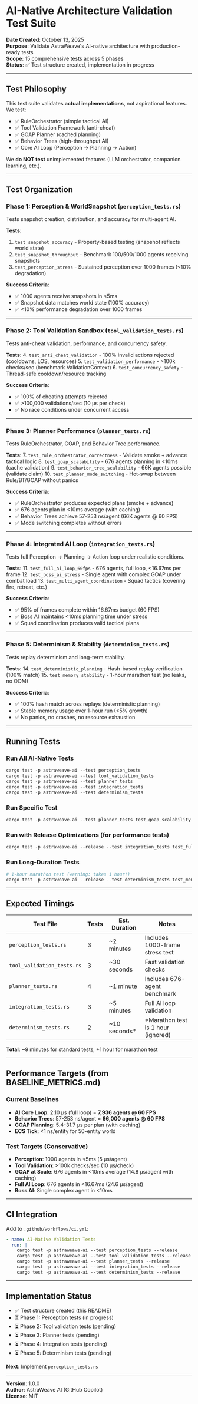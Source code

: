 # AI-Native Architecture Validation Test Suite

**Date Created**: October 13, 2025  
**Purpose**: Validate AstraWeave's AI-native architecture with production-ready tests  
**Scope**: 15 comprehensive tests across 5 phases  
**Status**: ✅ Test structure created, implementation in progress

---

## Test Philosophy

This test suite validates **actual implementations**, not aspirational features. We test:
- ✅ RuleOrchestrator (simple tactical AI)
- ✅ Tool Validation Framework (anti-cheat)
- ✅ GOAP Planner (cached planning)
- ✅ Behavior Trees (high-throughput AI)
- ✅ Core AI Loop (Perception → Planning → Action)

We **do NOT test** unimplemented features (LLM orchestrator, companion learning, etc.).

---

## Test Organization

### **Phase 1: Perception & WorldSnapshot** (`perception_tests.rs`)
Tests snapshot creation, distribution, and accuracy for multi-agent AI.

**Tests**:
1. `test_snapshot_accuracy` - Property-based testing (snapshot reflects world state)
2. `test_snapshot_throughput` - Benchmark 100/500/1000 agents receiving snapshots
3. `test_perception_stress` - Sustained perception over 1000 frames (<10% degradation)

**Success Criteria**:
- ✅ 1000 agents receive snapshots in <5ms
- ✅ Snapshot data matches world state (100% accuracy)
- ✅ <10% performance degradation over 1000 frames

---

### **Phase 2: Tool Validation Sandbox** (`tool_validation_tests.rs`)
Tests anti-cheat validation, performance, and concurrency safety.

**Tests**:
4. `test_anti_cheat_validation` - 100% invalid actions rejected (cooldowns, LOS, resources)
5. `test_validation_performance` - >100k checks/sec (benchmark ValidationContext)
6. `test_concurrency_safety` - Thread-safe cooldown/resource tracking

**Success Criteria**:
- ✅ 100% of cheating attempts rejected
- ✅ >100,000 validations/sec (10 µs per check)
- ✅ No race conditions under concurrent access

---

### **Phase 3: Planner Performance** (`planner_tests.rs`)
Tests RuleOrchestrator, GOAP, and Behavior Tree performance.

**Tests**:
7. `test_rule_orchestrator_correctness` - Validate smoke + advance tactical logic
8. `test_goap_scalability` - 676 agents planning in <10ms (cache validation)
9. `test_behavior_tree_scalability` - 66K agents possible (validate claim)
10. `test_planner_mode_switching` - Hot-swap between Rule/BT/GOAP without panics

**Success Criteria**:
- ✅ RuleOrchestrator produces expected plans (smoke + advance)
- ✅ 676 agents plan in <10ms average (with caching)
- ✅ Behavior Trees achieve 57-253 ns/agent (66K agents @ 60 FPS)
- ✅ Mode switching completes without errors

---

### **Phase 4: Integrated AI Loop** (`integration_tests.rs`)
Tests full Perception → Planning → Action loop under realistic conditions.

**Tests**:
11. `test_full_ai_loop_60fps` - 676 agents, full loop, <16.67ms per frame
12. `test_boss_ai_stress` - Single agent with complex GOAP under combat load
13. `test_multi_agent_coordination` - Squad tactics (covering fire, retreat, etc.)

**Success Criteria**:
- ✅ 95% of frames complete within 16.67ms budget (60 FPS)
- ✅ Boss AI maintains <10ms planning time under stress
- ✅ Squad coordination produces valid tactical plans

---

### **Phase 5: Determinism & Stability** (`determinism_tests.rs`)
Tests replay determinism and long-term stability.

**Tests**:
14. `test_deterministic_planning` - Hash-based replay verification (100% match)
15. `test_memory_stability` - 1-hour marathon test (no leaks, no OOM)

**Success Criteria**:
- ✅ 100% hash match across replays (deterministic planning)
- ✅ Stable memory usage over 1-hour run (<5% growth)
- ✅ No panics, no crashes, no resource exhaustion

---

## Running Tests

### Run All AI-Native Tests
```powershell
cargo test -p astraweave-ai --test perception_tests
cargo test -p astraweave-ai --test tool_validation_tests
cargo test -p astraweave-ai --test planner_tests
cargo test -p astraweave-ai --test integration_tests
cargo test -p astraweave-ai --test determinism_tests
```

### Run Specific Test
```powershell
cargo test -p astraweave-ai --test planner_tests test_goap_scalability -- --nocapture
```

### Run with Release Optimizations (for performance tests)
```powershell
cargo test -p astraweave-ai --release --test integration_tests test_full_ai_loop_60fps
```

### Run Long-Duration Tests
```powershell
# 1-hour marathon test (warning: takes 1 hour!)
cargo test -p astraweave-ai --release --test determinism_tests test_memory_stability -- --nocapture --ignored
```

---

## Expected Timings

| Test File | Tests | Est. Duration | Notes |
|-----------|-------|---------------|-------|
| `perception_tests.rs` | 3 | ~2 minutes | Includes 1000-frame stress test |
| `tool_validation_tests.rs` | 3 | ~30 seconds | Fast validation checks |
| `planner_tests.rs` | 4 | ~1 minute | Includes 676-agent benchmark |
| `integration_tests.rs` | 3 | ~5 minutes | Full AI loop validation |
| `determinism_tests.rs` | 2 | ~10 seconds* | *Marathon test is 1 hour (ignored) |

**Total**: ~9 minutes for standard tests, +1 hour for marathon test

---

## Performance Targets (from BASELINE_METRICS.md)

### Current Baselines
- **AI Core Loop**: 2.10 µs (full loop) = **7,936 agents @ 60 FPS**
- **Behavior Trees**: 57-253 ns/agent = **66,000 agents @ 60 FPS**
- **GOAP Planning**: 5.4-31.7 µs per plan (with caching)
- **ECS Tick**: <1 ns/entity for 50-entity world

### Test Targets (Conservative)
- **Perception**: 1000 agents in <5ms (5 µs/agent)
- **Tool Validation**: >100k checks/sec (10 µs/check)
- **GOAP at Scale**: 676 agents in <10ms average (14.8 µs/agent with caching)
- **Full AI Loop**: 676 agents in <16.67ms (24.6 µs/agent)
- **Boss AI**: Single complex agent in <10ms

---

## CI Integration

Add to `.github/workflows/ci.yml`:
```yaml
- name: AI-Native Validation Tests
  run: |
    cargo test -p astraweave-ai --test perception_tests --release
    cargo test -p astraweave-ai --test tool_validation_tests --release
    cargo test -p astraweave-ai --test planner_tests --release
    cargo test -p astraweave-ai --test integration_tests --release
    cargo test -p astraweave-ai --test determinism_tests --release
```

---

## Implementation Status

- ✅ Test structure created (this README)
- ⏳ Phase 1: Perception tests (in progress)
- ⏳ Phase 2: Tool validation tests (pending)
- ⏳ Phase 3: Planner tests (pending)
- ⏳ Phase 4: Integration tests (pending)
- ⏳ Phase 5: Determinism tests (pending)

**Next**: Implement `perception_tests.rs`

---

**Version**: 1.0.0  
**Author**: AstraWeave AI (GitHub Copilot)  
**License**: MIT
